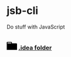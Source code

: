 # jsb-cli
Do stuff with JavaScript


### <svg aria-hidden="true" class="octicon octicon-file-directory" height="32" width="28" version="1.1" viewBox="0 -3 14 16"><path fill-rule="evenodd" d="M13 4H7V3c0-.66-.31-1-1-1H1c-.55 0-1 .45-1 1v10c0 .55.45 1 1 1h12c.55 0 1-.45 1-1V5c0-.55-.45-1-1-1zM6 4H1V3h5v1z"></path></svg> [.idea folder](.idea/readme.md)


